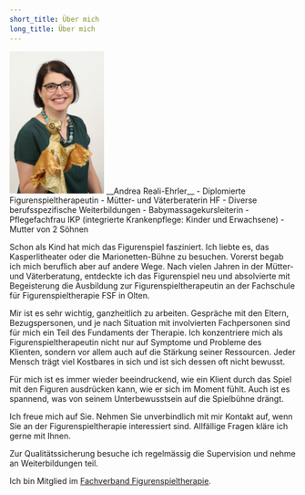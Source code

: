 ```yaml
---
short_title: Über mich
long_title: Über mich
---
```

<img src="andrea.jpeg" class="left" width="33%">
__Andrea Reali-Ehrler__
- Diplomierte Figurenspieltherapeutin
- Mütter- und Väterberaterin HF
- Diverse berufsspezifische Weiterbildungen
- Babymassagekursleiterin
- Pflegefachfrau IKP (integrierte Krankenpflege: Kinder und Erwachsene)
- Mutter von 2 Söhnen


Schon als Kind hat mich das Figurenspiel fasziniert. Ich liebte es, das Kasperlitheater oder die Marionetten-Bühne zu besuchen. Vorerst begab ich mich beruflich aber auf andere Wege. Nach vielen Jahren in der Mütter- und Väterberatung, entdeckte ich das Figurenspiel neu und absolvierte mit Begeisterung die Ausbildung zur Figurenspieltherapeutin an der Fachschule für Figurenspieltherapie FSF in Olten.

Mir ist es sehr wichtig, ganzheitlich zu arbeiten. Gespräche mit den Eltern, Bezugspersonen, und je nach Situation mit involvierten Fachpersonen sind für mich ein Teil des Fundaments der Therapie. Ich konzentriere mich als Figurenspieltherapeutin nicht nur auf Symptome und Probleme des Klienten, sondern vor allem auch auf die Stärkung seiner Ressourcen. Jeder Mensch trägt viel Kostbares in sich und ist sich dessen oft nicht bewusst.

Für mich ist es immer wieder beeindruckend, wie ein Klient durch das Spiel mit den Figuren ausdrücken kann, wie er sich im Moment fühlt. Auch ist es spannend, was von seinem Unterbewusstsein auf die Spielbühne drängt.

Ich freue mich auf Sie. Nehmen Sie unverbindlich mit mir Kontakt auf, wenn Sie an der Figurenspieltherapie interessiert sind. Allfällige Fragen kläre ich gerne mit Ihnen.

Zur Qualitätssicherung besuche ich regelmässig die Supervision und nehme an Weiterbildungen teil.

Ich bin Mitglied im [Fachverband Figurenspieltherapie](http://figurenspieltherapie.ch).